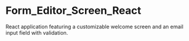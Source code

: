 # Form_Editor_Screen_React
  React application featuring a customizable welcome screen and an email input field with validation. 

